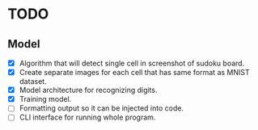 # TODO
## Model
- [x] Algorithm that will detect single cell in screenshot of sudoku board.
- [x] Create separate images for each cell that has same format as MNIST dataset.
- [x] Model architecture for recognizing digits.
- [x] Training model.
- [ ] Formatting output so it can be injected into code.
- [ ] CLI interface for running whole program.